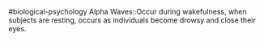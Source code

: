 #biological-psychology 
Alpha Waves::Occur during wakefulness, when subjects are resting, occurs as individuals become drowsy and close their eyes.